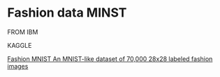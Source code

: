 # Fashion data MINST

FROM IBM

KAGGLE 


[Fashion MNIST An MNIST-like dataset of 70,000 28x28 labeled fashion images](https://www.kaggle.com/zalando-research/fashionmnist)

